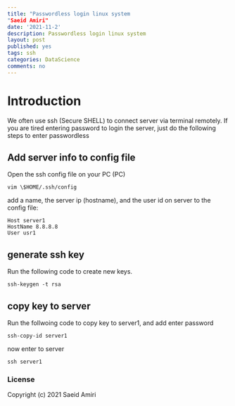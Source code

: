 ```yaml
---
title: "Passwordless login linux system
"Saeid Amiri"
date: '2021-11-2'
description: Passwordless login linux system
layout: post
published: yes
tags: ssh
categories: DataScience
comments: no
---
```


# Introduction
We often use ssh (Secure SHELL) to connect server via terminal remotely. If you are tired  entering password to login the server, just do the following steps to enter passwordless 

## Add server info to config file
Open the ssh config file on your PC (PC)
```
vim \$HOME/.ssh/config
```

add a name, the server ip (hostname), and the user id on server to the config file:
```
Host server1
HostName 8.8.8.8
User usr1
```

##  generate ssh key
Run the following code to create new keys. 
```
ssh-keygen -t rsa
```

## copy key to server
Run the follwoing code to copy key to server1, and add enter password
```
ssh-copy-id server1
```

now enter to server 
```
ssh server1
```


### License
Copyright (c) 2021 Saeid Amiri